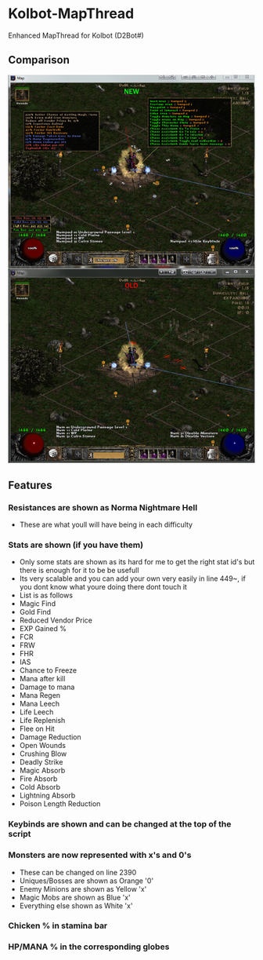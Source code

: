 # Kolbot-MapThread
Enhanced MapThread for Kolbot (D2Bot#)

## Comparison
![alt text](https://github.com/DetectiveSquirrel/Kolbot-MapThread/blob/master/resources/image1.png "NEW VS OLD")

## Features
### Resistances are shown as Norma Nightmare Hell
- These are what youll will have being in each difficulty

### Stats are shown (if you have them)
- Only some stats are shown as its hard for me to get the right stat id's but there is enough for it to be be usefull
- Its very scalable and you can add your own very easily in line 449~, if you dont know what youre doing there dont touch it
- List is as follows
- Magic Find
- Gold Find
- Reduced Vendor Price
- EXP Gained %
- FCR
- FRW
- FHR
- IAS
- Chance to Freeze
- Mana after kill
- Damage to mana
- Mana Regen
- Mana Leech
- Life Leech
- Life Replenish
- Flee on Hit
- Damage Reduction
- Open Wounds
- Crushing Blow
- Deadly Strike
- Magic Absorb
- Fire Absorb
- Cold Absorb
- Lightning Absorb
- Poison Length Reduction

### Keybinds are shown and can be changed at the top of the script

### Monsters are now represented with x's and 0's
- These can be changed on line 2390
- Uniques/Bosses are shown as Orange '0'
- Enemy Minions are shown as Yellow 'x'
- Magic Mobs are shown as Blue 'x'
- Everything else shown as White 'x'

### Chicken % in stamina bar
### HP/MANA % in the corresponding globes